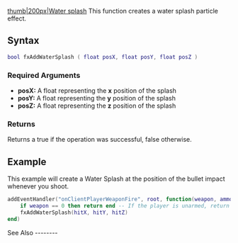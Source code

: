 [thumb|200px|Water splash](/docs/image-fxwatersplash.png.md "wikilink") This function creates a water splash particle effect.

Syntax
------

``` lua
bool fxAddWaterSplash ( float posX, float posY, float posZ )
```

### Required Arguments

-   **posX:** A float representing the **x** position of the splash
-   **posY:** A float representing the **y** position of the splash
-   **posZ:** A float representing the **z** position of the splash

### Returns

Returns a true if the operation was successful, false otherwise.

Example
-------

<section name="Client" class="client" show="true">
This example will create a Water Splash at the position of the bullet impact whenever you shoot.

``` lua
addEventHandler("onClientPlayerWeaponFire", root, function(weapon, ammo, ammoInClip, hitX, hitY, hitZ, hitElement)
    if weapon == 0 then return end -- If the player is unarmed, return end.
    fxAddWaterSplash(hitX, hitY, hitZ)
end)
```

</section>
See Also
--------
